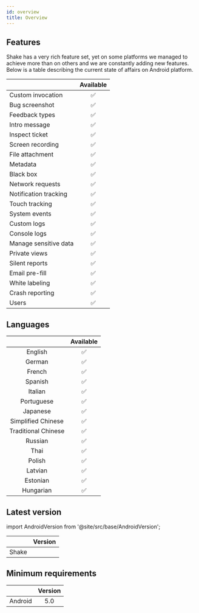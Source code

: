 ```yaml
---
id: overview
title: Overview
---
```


## Features

Shake has a very rich feature set, yet on some platforms we managed to achieve more than on others and we are 
constantly adding new features. Below is a table describing the current state of affairs on Android platform.

|                      | Available |
|----------------------|:---------:|
| Custom invocation    |    ✅     |
| Bug screenshot       |    ✅     |
| Feedback types       |    ✅     |
| Intro message        |    ✅     |
| Inspect ticket       |    ✅     |
| Screen recording     |    ✅     |
| File attachment      |    ✅     |
| Metadata             |    ✅     |
| Black box            |    ✅     |
| Network requests     |    ✅     |
| Notification tracking|    ✅     |
| Touch tracking       |    ✅     |
| System events        |    ✅     |
| Custom logs          |    ✅     |
| Console logs         |    ✅     |
| Manage sensitive data|    ✅     |
| Private views        |    ✅     |
| Silent reports       |    ✅     |
| Email pre-fill       |    ✅     |
| White labeling       |    ✅     |
| Crash reporting      |    ✅     |
| Users                |    ✅     |

## Languages

|                      | Available |
|:--------------------:|:---------:|
|  English             |     ✅    |
|  German              |     ✅    |
|  French              |     ✅    |
|  Spanish             |     ✅    |
|  Italian             |     ✅    |
|  Portuguese          |     ✅    |
|  Japanese            |     ✅    |
|  Simplified Chinese  |     ✅    |
|  Traditional Chinese |     ✅    |
|  Russian             |     ✅    |
|  Thai                |     ✅    |
|  Polish              |     ✅    |
|  Latvian             |     ✅    |
|  Estonian            |     ✅    |
|  Hungarian           |     ✅    |

## Latest version

import AndroidVersion from '@site/src/base/AndroidVersion';

|         |      Version      |
|:-------:|:-----------------:|
| Shake   | <AndroidVersion/> |

## Minimum requirements
|         |    Version   |
|:-------:|:------------:|
| Android |      5.0     |
